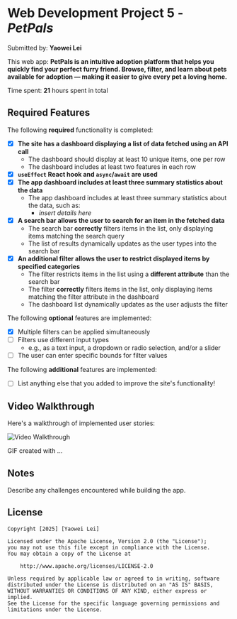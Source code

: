 # Web Development Project 5 - *PetPals*

Submitted by: **Yaowei Lei**

This web app: **PetPals is an intuitive adoption platform that helps you quickly find your perfect furry friend. Browse, filter, and learn about pets available for adoption — making it easier to give every pet a loving home.**

Time spent: **21** hours spent in total

## Required Features

The following **required** functionality is completed:

- [x] **The site has a dashboard displaying a list of data fetched using an API call**
  - The dashboard should display at least 10 unique items, one per row
  - The dashboard includes at least two features in each row
- [x] **`useEffect` React hook and `async`/`await` are used**
- [x] **The app dashboard includes at least three summary statistics about the data** 
  - The app dashboard includes at least three summary statistics about the data, such as:
    - *insert details here*
- [x] **A search bar allows the user to search for an item in the fetched data**
  - The search bar **correctly** filters items in the list, only displaying items matching the search query
  - The list of results dynamically updates as the user types into the search bar
- [x] **An additional filter allows the user to restrict displayed items by specified categories**
  - The filter restricts items in the list using a **different attribute** than the search bar 
  - The filter **correctly** filters items in the list, only displaying items matching the filter attribute in the dashboard
  - The dashboard list dynamically updates as the user adjusts the filter

The following **optional** features are implemented:

- [x] Multiple filters can be applied simultaneously
- [ ] Filters use different input types
  - e.g., as a text input, a dropdown or radio selection, and/or a slider
- [ ] The user can enter specific bounds for filter values

The following **additional** features are implemented:

* [ ] List anything else that you added to improve the site's functionality!

## Video Walkthrough

Here's a walkthrough of implemented user stories:

<img src='https://github.com/william0004/Pet_Finder/blob/main/public/gif/project_5.gif' title='Video Walkthrough' width='' alt='Video Walkthrough' />

<!-- Replace this with whatever GIF tool you used! -->
GIF created with ...  
<!-- Recommended tools:
[Kap](https://getkap.co/) for macOS
[ScreenToGif](https://www.screentogif.com/) for Windows
[peek](https://github.com/phw/peek) for Linux. -->

## Notes

Describe any challenges encountered while building the app.

## License

    Copyright [2025] [Yaowei Lei]

    Licensed under the Apache License, Version 2.0 (the "License");
    you may not use this file except in compliance with the License.
    You may obtain a copy of the License at

        http://www.apache.org/licenses/LICENSE-2.0

    Unless required by applicable law or agreed to in writing, software
    distributed under the License is distributed on an "AS IS" BASIS,
    WITHOUT WARRANTIES OR CONDITIONS OF ANY KIND, either express or implied.
    See the License for the specific language governing permissions and
    limitations under the License.
